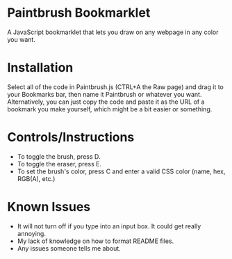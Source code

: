# Paintbrush Bookmarklet #
A JavaScript bookmarklet that lets you draw on any webpage in any color you want.

# Installation #
Select all of the code in Paintbrush.js (CTRL+A the Raw page) and drag it to your Bookmarks bar, then name it Paintbrush or whatever you want. Alternatively, you can just copy the code and paste it as the URL of a bookmark you make yourself, which might be a bit easier or something.

# Controls/Instructions #
- To toggle the brush, press D.
- To toggle the eraser, press E.
- To set the brush's color, press C and enter a valid CSS color (name, hex, RGB(A), etc.)

# Known Issues #
- It will not turn off if you type into an input box. It could get really annoying.
- My lack of knowledge on how to format README files.
- Any issues someone tells me about.
